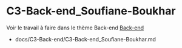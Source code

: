 
# C3-Back-end_Soufiane-Boukhar


Voir le travail à faire dans le thème Back-end
[Back-end](https://github.com/solicoders/evaluation/issues/7)


- docs/C3-Back-end/C3-Back-end_Soufiane-Boukhar.md 
 
